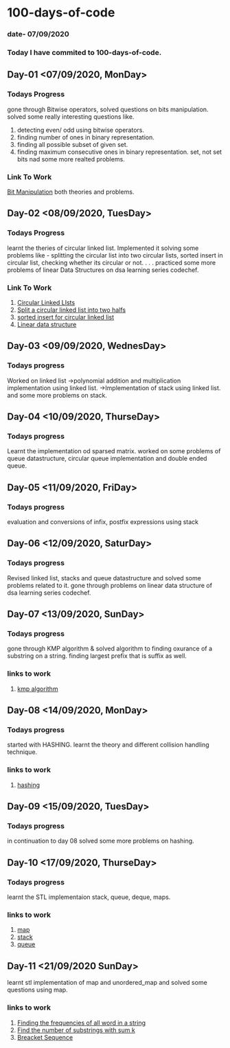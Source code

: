 # 100-days-of-code 
### date- 07/09/2020
### Today I have commited to 100-days-of-code. 

## Day-01 <07/09/2020, MonDay>
### Todays Progress
gone through Bitwise operators, solved questions on bits manipulation.
solved some really interesting questions like.
1. detecting even/ odd using bitwise operators.
2. finding number of ones in binary representation.
3. finding all possible subset of given set.
4. finding maximum consecutive ones in binary representation.
set, not set bits nad some more realted problems.

### Link To Work
[Bit Manipulation](https://www.hackerearth.com/practice/basic-programming/bit-manipulation/basics-of-bit-manipulation/tutorial/)
both theories and problems.

## Day-02 <08/09/2020, TuesDay>
### Todays Progress
learnt the theries of circular linked list. Implemented it solving some problems like - splitting the circular list into two circular lists, sorted insert in circular list, checking whether its circular or not. . . .
practiced some more problems of linear Data Structures on dsa learning series codechef.

### Link To Work
1. [Circular Linked LIsts](https://www.geeksforgeeks.org/circular-linked-list/)
2. [Split a circular linked list into two halfs](https://www.geeksforgeeks.org/split-a-circular-linked-list-into-two-halves/?ref=lbp)
3. [sorted insert for circular linked list](https://www.geeksforgeeks.org/sorted-insert-for-circular-linked-list/?ref=lbp)
4. [Linear data structure](https://www.codechef.com/LRNDSA02)


## Day-03 <09/09/2020, WednesDay>
### Todays progress
Worked on linked list
->polynomial addition and multiplication implementation using linked list.
->Implementation of stack using linked list.
and some more problems on stack.


## Day-04 <10/09/2020, ThurseDay>
### Todays progress
Learnt the implementation od sparsed matrix. 
worked on some problems of queue datastructure, circular queue implementation and 
double ended queue.


## Day-05 <11/09/2020, FriDay>
### Todays progress
evaluation and conversions of infix, postfix expressions using stack


## Day-06 <12/09/2020, SaturDay>
### Todays progress
Revised linked list, stacks and queue datastructure and solved some problems related to it.
gone through problems on linear data structure of dsa learning series codechef.


## Day-07 <13/09/2020, SunDay>
### Todays progress
gone through KMP algorithm & solved
algorithm to finding oxurance of a substring on a string.
finding largest prefix that is suffix as well.

### links to work
1. [kmp algorithm](https://www.geeksforgeeks.org/kmp-algorithm-for-pattern-searching/)

## Day-08 <14/09/2020, MonDay>
### Todays progress
started with HASHING.
learnt the theory and different collision handling technique.

### links to work
1. [hashing](https://www.geeksforgeeks.org/hashing-data-structure/)

## Day-09 <15/09/2020, TuesDay>
### Todays progress
in continuation to day 08 solved some more problems on hashing.

## Day-10 <17/09/2020, ThurseDay>
### Todays progress
learnt the STL implementaion stack, queue, deque, maps.

### links to work
1. [map](https://www.geeksforgeeks.org/map-associative-containers-the-c-standard-template-library-stl/)
2. [stack](https://www.geeksforgeeks.org/stack-in-cpp-stl/)
3. [queue](https://www.geeksforgeeks.org/queue-cpp-stl/)


## Day-11 <21/09/2020 SunDay>
learnt stl implementation of map and unordered_map and solved some questions using map.

### links to work
1. [Finding the frequencies of all word in a string](https://www.geeksforgeeks.org/unordered_map-in-cpp-stl/)
2. [Find the number of substrings with sum k](https://www.geeksforgeeks.org/number-subarrays-sum-exactly-equal-k/)
3. [Breacket Sequence](https://www.hackerearth.com/practice/data-structures/arrays/1-d/practice-problems/algorithm/bracket-sequence-1-40eab940/)
